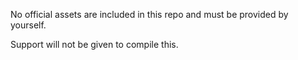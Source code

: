 No official assets are included in this repo and must be provided by yourself.

Support will not be given to compile this.
